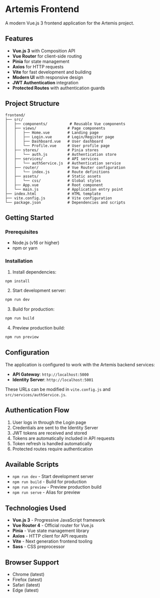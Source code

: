 # Artemis Frontend

A modern Vue.js 3 frontend application for the Artemis project.

## Features

- **Vue.js 3** with Composition API
- **Vue Router** for client-side routing
- **Pinia** for state management
- **Axios** for HTTP requests
- **Vite** for fast development and building
- **Modern UI** with responsive design
- **JWT Authentication** integration
- **Protected Routes** with authentication guards

## Project Structure

```
frontend/
├── src/
│   ├── components/          # Reusable Vue components
│   ├── views/              # Page components
│   │   ├── Home.vue        # Landing page
│   │   ├── Login.vue       # Login/Register page
│   │   ├── Dashboard.vue   # User dashboard
│   │   └── Profile.vue     # User profile page
│   ├── stores/             # Pinia stores
│   │   └── auth.js         # Authentication store
│   ├── services/           # API services
│   │   └── authService.js  # Authentication service
│   ├── router/             # Vue Router configuration
│   │   └── index.js        # Route definitions
│   ├── assets/             # Static assets
│   │   └── css/            # Global styles
│   ├── App.vue             # Root component
│   └── main.js             # Application entry point
├── index.html              # HTML template
├── vite.config.js          # Vite configuration
└── package.json            # Dependencies and scripts
```

## Getting Started

### Prerequisites

- Node.js (v16 or higher)
- npm or yarn

### Installation

1. Install dependencies:
```bash
npm install
```

2. Start development server:
```bash
npm run dev
```

3. Build for production:
```bash
npm run build
```

4. Preview production build:
```bash
npm run preview
```

## Configuration

The application is configured to work with the Artemis backend services:

- **API Gateway**: `http://localhost:5000`
- **Identity Server**: `http://localhost:5001`

These URLs can be modified in `vite.config.js` and `src/services/authService.js`.

## Authentication Flow

1. User logs in through the Login page
2. Credentials are sent to the Identity Server
3. JWT tokens are received and stored
4. Tokens are automatically included in API requests
5. Token refresh is handled automatically
6. Protected routes require authentication

## Available Scripts

- `npm run dev` - Start development server
- `npm run build` - Build for production
- `npm run preview` - Preview production build
- `npm run serve` - Alias for preview

## Technologies Used

- **Vue.js 3** - Progressive JavaScript framework
- **Vue Router 4** - Official router for Vue.js
- **Pinia** - Vue state management library
- **Axios** - HTTP client for API requests
- **Vite** - Next generation frontend tooling
- **Sass** - CSS preprocessor

## Browser Support

- Chrome (latest)
- Firefox (latest)
- Safari (latest)
- Edge (latest)
